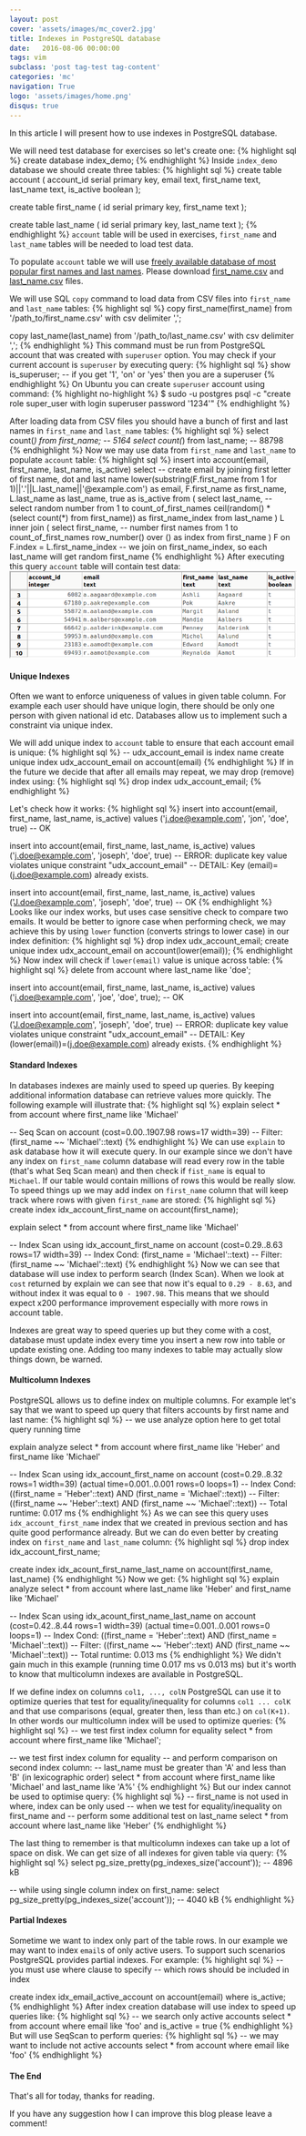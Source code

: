 ```yaml
---
layout: post
cover: 'assets/images/mc_cover2.jpg'
title: Indexes in PostgreSQL database
date:   2016-08-06 00:00:00
tags: vim 
subclass: 'post tag-test tag-content'
categories: 'mc'
navigation: True
logo: 'assets/images/home.png'
disqus: true
---
```


In this article I will present how to use indexes in PostgreSQL database.

We will need test database for exercises so let's create one:
{% highlight sql %}
create database index_demo;
{% endhighlight %}
Inside `index_demo` database we should create three tables:
{% highlight sql %}
create table account
(
    account_id serial primary key, 
    email text, 
    first_name text, 
    last_name text, 
    is_active boolean
);

create table first_name 
(
    id serial primary key,
    first_name text
);

create table last_name
(
    id serial primary key,
    last_name text
);
{% endhighlight %}
`account` table will be used in exercises, `first_name` and `last_name` tables
will be needed to load test data.

To populate `account` table we will use [freely available database of
most popular first names and last names](http://www.quietaffiliate.com/free-first-name-and-last-name-databases-csv-and-sql/).
Please download [first_name.csv](assets/data/2016-08-06/first_name.csv) and
[last_name.csv](assets/data/2016-08-06/last_name.csv) files.

We will use SQL `copy` command to load data from CSV files into `first_name` and `last_name`
tables:
{% highlight sql %}
copy first_name(first_name) 
from '/path_to/first_name.csv' 
with csv delimiter ',';

copy last_name(last_name) 
from '/path_to/last_name.csv' 
with csv delimiter ',';
{% endhighlight %}
This command must be run from PostgreSQL account that was created with `superuser` option.
You may check if your current account is `superuser` by executing query:
{% highlight sql %}
show is_superuser;
-- if you get '1', 'on' or 'yes' then you are a superuser
{% endhighlight %}
On Ubuntu you can create `superuser` account using command:
{% highlight no-highlight %}
$ sudo -u postgres psql -c "create role super_user with login superuser password '1234'"
{% endhighlight %}

After loading data from CSV files you should have a bunch of first and last names in
`first_name` and `last_name` tables:
{% highlight sql %}
select count(*) from first_name;
-- 5164
select count(*) from last_name;
-- 88798
{% endhighlight %}
Now we may use data from `first_name` and `last_name` to populate `account` table:
{% highlight sql %}
insert into account(email, first_name, last_name, is_active)
select 
    -- create email by joining first letter of first name, dot and last name
    lower(substring(F.first_name from 1 for 1)||'.'||L.last_name||'@example.com') as email,
    F.first_name as first_name,
    L.last_name  as last_name,
    true as is_active
from (
    select 
        last_name,
        -- select random number from 1 to count_of_first_names
        ceil(random() * (select count(*) from first_name)) as first_name_index
    from last_name
) L
inner join (
    select 
        first_name, 
        -- number first names from 1 to count_of_first_names
        row_number() over () as index
    from first_name
) F on F.index = L.first_name_index
-- we join on first_name_index, so each last_name will get random first_name
{% endhighlight %}
After executing this query `account` table will contain test data:
![Data in account table](assets/images/2016-08-06/account_data.png)

#### Unique Indexes

Often we want to enforce uniqueness of values in given table column.
For example each user should have unique login, there should be
only one person with given national id etc.
Databases allow us to implement such a constraint via unique index.

We will add unique index to `account` table to
ensure that each account email is unique:
{% highlight sql %}
-- udx_account_email is index name
create unique index udx_account_email on account(email)
{% endhighlight %}
If in the future we decide that after all emails may repeat, we may
drop (remove) index using:
{% highlight sql %}
drop index udx_account_email;
{% endhighlight %}

Let's check how it works:
{% highlight sql %}
insert into account(email, first_name, last_name, is_active)
values ('j.doe@example.com', 'jon', 'doe', true)
-- OK

insert into account(email, first_name, last_name, is_active)
values ('j.doe@example.com', 'joseph', 'doe', true)
-- ERROR:  duplicate key value violates unique constraint "udx_account_email"
-- DETAIL:  Key (email)=(j.doe@example.com) already exists.

insert into account(email, first_name, last_name, is_active)
values ('J.doe@example.com', 'joseph', 'doe', true)
-- OK
{% endhighlight %}
Looks like our index works, but uses case sensitive check to compare two emails.
It would be better to ignore case when performing check, we may achieve this by using
`lower` function (converts strings to lower case) in our index definition:
{% highlight sql %}
drop index udx_account_email;
create unique index udx_account_email on account(lower(email));
{% endhighlight %}
Now index will check if `lower(email)` value is unique across table:
{% highlight sql %}
delete from account where last_name like 'doe';

insert into account(email, first_name, last_name, is_active)
values ('j.doe@example.com', 'joe', 'doe', true);
-- OK

insert into account(email, first_name, last_name, is_active)
values ('J.doe@example.com', 'joseph', 'doe', true)
-- ERROR:  duplicate key value violates unique constraint "udx_account_email"
-- DETAIL:  Key (lower(email))=(j.doe@example.com) already exists.
{% endhighlight %}

#### Standard Indexes

In databases indexes are mainly used to speed up queries.
By keeping additional information database can retrieve values more
quickly.
The following example will illustrate that:
{% highlight sql %}
explain select * 
from account
where first_name like 'Michael'

-- Seq Scan on account  (cost=0.00..1907.98 rows=17 width=39)
--   Filter: (first_name ~~ 'Michael'::text)
{% endhighlight %}
We can use `explain` to ask database how it will execute query.
In our example since we don't have any index on `first_name` column
database will read every row in the table (that's what Seq Scan mean)
and then check if `fist_name` is equal to `Michael`. If our table
would contain millions of rows this would be really slow.
To speed things up we may add index on `first_name` column 
that will keep track where rows with given `first_name` are stored:
{% highlight sql %}
create index idx_account_first_name on account(first_name);

explain select * 
from account
where first_name like 'Michael'

-- Index Scan using idx_account_first_name on account  (cost=0.29..8.63 rows=17 width=39)
--  Index Cond: (first_name = 'Michael'::text)
--  Filter: (first_name ~~ 'Michael'::text)
{% endhighlight %}
Now we can see that database will use index to perform search (Index Scan).
When we look at `cost` returned by explain we can see that
now it's equal to `0.29 - 8.63`, and without index it was equal to `0 - 1907.98`. 
This means that we should expect x200 performance improvement especially
with more rows in account table.

Indexes are great way to speed queries up but they come with a cost, database must
update index every time you insert a new row into table or update existing one.
Adding too many indexes to table may actually slow things down, be warned.

#### Multicolumn Indexes

PostgreSQL allows us to define index on multiple columns.
For example let's say that we want to speed up query that filters
accounts by first name and last name:
{% highlight sql %}
-- we use analyze option here to get total query running time

explain analyze select * 
from account
where first_name like 'Heber' and first_name like 'Michael'

-- Index Scan using idx_account_first_name on account  (cost=0.29..8.32 rows=1 width=39) (actual time=0.001..0.001 rows=0 loops=1)
--  Index Cond: ((first_name = 'Heber'::text) AND (first_name = 'Michael'::text))
--  Filter: ((first_name ~~ 'Heber'::text) AND (first_name ~~ 'Michael'::text))
-- Total runtime: 0.017 ms
{% endhighlight %}
As we can see this query uses `idx_account_first_name` index that we created in
previous section and has quite good performance already.
But we can do even better by creating index on `first_name` and `last_name` column:
{% highlight sql %}
drop index idx_account_first_name;

create index idx_acount_first_name_last_name 
    on account(first_name, last_name)
{% endhighlight %}
Now we get:
{% highlight sql %}
explain analyze select * 
from account
where last_name like 'Heber' and first_name like 'Michael'

-- Index Scan using idx_acount_first_name_last_name on account  (cost=0.42..8.44 rows=1 width=39) (actual time=0.001..0.001 rows=0 loops=1)
--  Index Cond: ((first_name = 'Heber'::text) AND (first_name = 'Michael'::text))
--  Filter: ((first_name ~~ 'Heber'::text) AND (first_name ~~ 'Michael'::text))
-- Total runtime: 0.013 ms
{% endhighlight %}
We didn't gain much in this example (running time 0.017 ms vs 0.013 ms) 
but it's worth to know that
multicolumn indexes are available in PostgreSQL.

If we define index on columns `col1, ..., colN` PostgreSQL can use it
to optimize queries that test for equality/inequality for columns `col1 ... colK` and
that use comparisons (equal, greater then, less than etc.) on `col(K+1)`.
In other words our multicolumn index will be used to optimize queries:
{% highlight sql %}
-- we test first index column for equality
select * 
from account
where first_name like 'Michael';

-- we test first index column for equality
-- and perform comparison on second index column:
-- last_name must be greater than 'A' and less than 'B' (in lexicographic order)
select * 
from account
where first_name like 'Michael' and last_name like 'A%'
{% endhighlight %}
But our index cannot be used to optimise query:
{% highlight sql %}
-- first_name is not used in where, index can be only used
-- when we test for equality/inequality on first_name and
-- perform some additional test on last_name
select * 
from account
where last_name like 'Heber'
{% endhighlight %}

The last thing to remember is that multicolumn indexes can take up a lot of space
on disk. We can get size of all indexes for given table via query:
{% highlight sql %}
select pg_size_pretty(pg_indexes_size('account'));
-- 4896 kB

-- while using single column index on first_name:
select pg_size_pretty(pg_indexes_size('account'));
-- 4040 kB
{% endhighlight %}

#### Partial Indexes

Sometime we want to index only part of the table rows. In our example we may
want to index `email`s of only active users.
To support such scenarios PostgreSQL provides partial indexes.
For example:
{% highlight sql %}
-- you must use where clause to specify 
-- which rows should be included in index

create index idx_email_active_account on account(email)
        where is_active;
{% endhighlight %}
After index creation database will use index to speed up queries like:
{% highlight sql %}
-- we search only active accounts
select * 
from account
where email like 'foo' and is_active = true
{% endhighlight %}
But will use SeqScan to perform queries:
{% highlight sql %}
-- we may want to include not active accounts
select * 
from account
where email like 'foo'
{% endhighlight %}

#### The End
That's all for today, thanks for reading. 

If you have any suggestion how I can improve this blog please
leave a comment!
